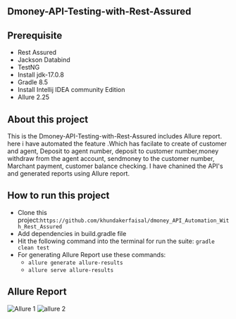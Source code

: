 ## Dmoney-API-Testing-with-Rest-Assured

## Prerequisite
- Rest Assured
- Jackson Databind
- TestNG
- Install jdk-17.0.8
- Gradle 8.5
- Install Intellij IDEA community Edition
- Allure 2.25

## About this project
This is the Dmoney-API-Testing-with-Rest-Assured includes Allure report. here i have automated the feature .Which has facilate to create of customer and agent, Deposit to agent number,
deposit to customer number,money withdraw from the agent account, sendmoney to the customer number, Marchant payment, customer balance checking. 
I have chanined the API's and generated reports using Allure report.

## How to run this project
- Clone this project:```https://github.com/khundakerfaisal/dmoney_API_Automation_With_Rest_Assured```
- Add dependencies in build.gradle file
- Hit the following command into the terminal for run the suite: ```gradle clean test```
- For generating Allure Report use these commands:
  - ```allure generate allure-results```
  - ```allure serve allure-results```

## Allure Report
![Allure 1](https://github.com/khundakerfaisal/dmoney_API_Automation_With_Rest_Assured/assets/44666800/3032119f-f137-4fb5-bb56-d54a268089d3)
![allure 2](https://github.com/khundakerfaisal/dmoney_API_Automation_With_Rest_Assured/assets/44666800/750610c8-2f51-4cb1-b8ac-3075f3d03e8d)




